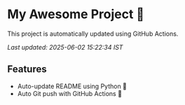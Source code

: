 # My Awesome Project 🚀

This project is automatically updated using GitHub Actions.

_Last updated: 2025-06-02 15:22:34 IST_

## Features
- Auto-update README using Python 🐍
- Auto Git push with GitHub Actions 🤖
